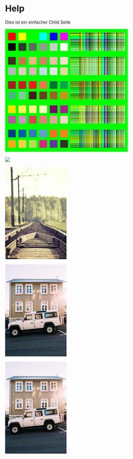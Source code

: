 # Help

Dies ist ein einfacher Child Seite

![](./test.png)

![](https://unibe.ch/logo.png)

![](../att/test2.png)


![test](./test2.png)

![test2](./test2.png)